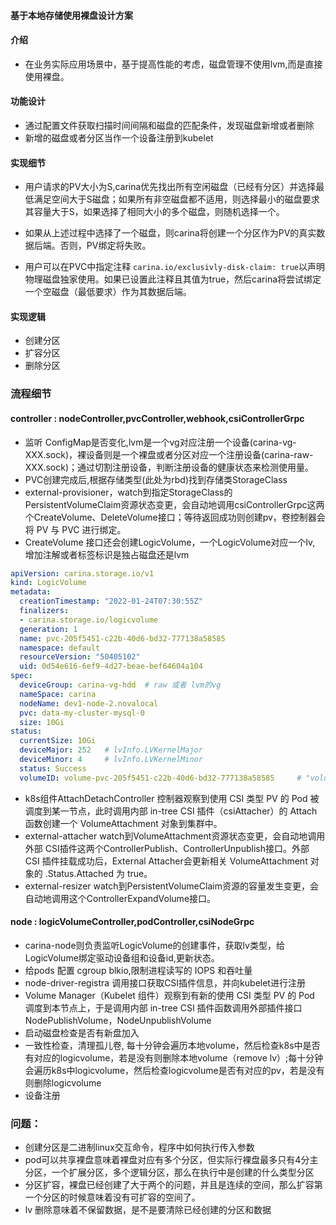 
#### 基于本地存储使用裸盘设计方案

#### 介绍

- 在业务实际应用场景中，基于提高性能的考虑，磁盘管理不使用lvm,而是直接使用裸盘。

#### 功能设计

- 通过配置文件获取扫描时间间隔和磁盘的匹配条件，发现磁盘新增或者删除
- 新增的磁盘或者分区当作一个设备注册到kubelet

#### 实现细节

- 用户请求的PV大小为S,carina优先找出所有空闲磁盘（已经有分区）并选择最低满足空间大于S磁盘；如果所有非空磁盘都不适用，则选择最小的磁盘要求其容量大于S，如果选择了相同大小的多个磁盘，则随机选择一个。

- 如果从上述过程中选择了一个磁盘，则carina将创建一个分区作为PV的真实数据后端。否则，PV绑定将失败。

- 用户可以在PVC中指定注释 `carina.io/exclusivly-disk-claim: true`以声明物理磁盘独家使用。如果已设置此注释且其值为true，然后carina将尝试绑定一个空磁盘（最低要求）作为其数据后端。

#### 实现逻辑
- 创建分区 
- 扩容分区
- 删除分区

### 流程细节
#### controller : nodeController,pvcController,webhook,csiControllerGrpc

- 监听 ConfigMap是否变化,lvm是一个vg对应注册一个设备(carina-vg-XXX.sock)，裸设备则是一个裸盘或者分区对应一个注册设备(carina-raw-XXX.sock)；通过切割注册设备，判断注册设备的健康状态来检测使用量。
- PVC创建完成后,根据存储类型(此处为rbd)找到存储类StorageClass
- external-provisioner，watch到指定StorageClass的 PersistentVolumeClaim资源状态变更，会自动地调用csiControllerGrpc这两个CreateVolume、DeleteVolume接口；等待返回成功则创建pv，卷控制器会将 PV 与 PVC 进行绑定。
- CreateVolume 接口还会创建LogicVolume，一个LogicVolume对应一个lv, 增加注解或者标签标识是独占磁盘还是lvm

```yaml
apiVersion: carina.storage.io/v1
kind: LogicVolume
metadata:
  creationTimestamp: "2022-01-24T07:30:55Z"
  finalizers:
  - carina.storage.io/logicvolume
  generation: 1
  name: pvc-205f5451-c22b-40d6-bd32-777138a58585
  namespace: default
  resourceVersion: "50405102"
  uid: 0d54e616-6ef9-4d27-beae-bef64604a104
spec:
  deviceGroup: carina-vg-hdd  # raw 或者 lvm的vg
  nameSpace: carina
  nodeName: dev1-node-2.novalocal
  pvc: data-my-cluster-mysql-0
  size: 10Gi
status:
  currentSize: 10Gi
  deviceMajor: 252   # lvInfo.LVKernelMajor 
  deviceMinor: 4     # lvInfo.LVKernelMinor
  status: Success
  volumeID: volume-pvc-205f5451-c22b-40d6-bd32-777138a58585     # "volume-" + lv.Name
```
- k8s组件AttachDetachController 控制器观察到使用 CSI 类型 PV 的 Pod 被调度到某一节点，此时调用内部 in-tree CSI 插件（csiAttacher）的 Attach 函数创建一个 VolumeAttachment 对象到集群中。
- external-attacher watch到VolumeAttachment资源状态变更，会自动地调用外部 CSI插件这两个ControllerPublish、ControllerUnpublish接口。外部 CSI 插件挂载成功后，External Attacher会更新相关 VolumeAttachment 对象的 .Status.Attached 为 true。
- external-resizer  watch到PersistentVolumeClaim资源的容量发生变更，会自动地调用这个ControllerExpandVolume接口。

#### node : logicVolumeController,podController,csiNodeGrpc

- carina-node则负责监听LogicVolume的创建事件，获取lv类型，给LogicVolume绑定驱动设备组和设备id,更新状态。
- 给pods 配置 cgroup  blkio,限制进程读写的 IOPS 和吞吐量
- node-driver-registra 调用接口获取CSI插件信息，并向kubelet进行注册
- Volume Manager（Kubelet 组件）观察到有新的使用 CSI 类型 PV 的 Pod 调度到本节点上，于是调用内部 in-tree CSI 插件函数调用外部插件接口NodePublishVolume，NodeUnpublishVolume
- 启动磁盘检查是否有新盘加入
- 一致性检查，清理孤儿卷, 每十分钟会遍历本地volume，然后检查k8s中是否有对应的logicvolume，若是没有则删除本地volume（remove lv）;每十分钟会遍历k8s中logicvolume，然后检查logicvolume是否有对应的pv，若是没有则删除logicvolume
- 设备注册


### 问题： 

- 创建分区是二进制linux交互命令，程序中如何执行传入参数
- pod可以共享裸盘意味着裸盘对应有多个分区，但实际行裸盘最多只有4分主分区，一个扩展分区，多个逻辑分区，那么在执行中是创建的什么类型分区
- 分区扩容，裸盘已经创建了大于两个的问题，并且是连续的空间，那么扩容第一个分区的时候意味着没有可扩容的空间了。
- lv 删除意味着不保留数据，是不是要清除已经创建的分区和数据
